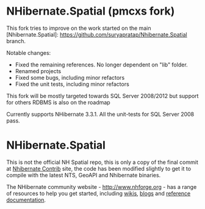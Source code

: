 NHibernate.Spatial (pmcxs fork)
===============================

This fork tries to improve on the work started on the main [Nhibernate.Spatial]: https://github.com/suryapratap/Nhibernate.Spatial branch. 

Notable changes:
* Fixed the remaining references. No longer dependent on "lib" folder.
* Renamed projects
* Fixed some bugs, including minor refactors
* Fixed the unit tests, including minor refactors

This fork will be mostly targeted towards SQL Server 2008/2012 but support for others RDBMS is also on the roadmap

Currently supports NHibernate 3.3.1. All the unit-tests for SQL Server 2008 pass.

NHibernate.Spatial
==================

This is not the official NH Spatial repo, this is only a copy of the final commit at [Nhibernate Contrib][NHContrib] site, 
the code has been modified slightly to get it to compile with the latest NTS, GeoAPI and Nhibernate binaries.


The NHibernate community website - <http://www.nhforge.org> - has a range of resources to help you get started,
including [wikis][NHWiki], [blogs][NHWiki] and [reference documentation][NH].

[NHWiki]: http://nhforge.org/wikis
[NHBlog]: http://nhforge.org/blogs/nhibernate
[NH]: http://nhforge.org/doc/nh/en/index.html
[NHContrib]: http://sourceforge.net/projects/nhcontrib/